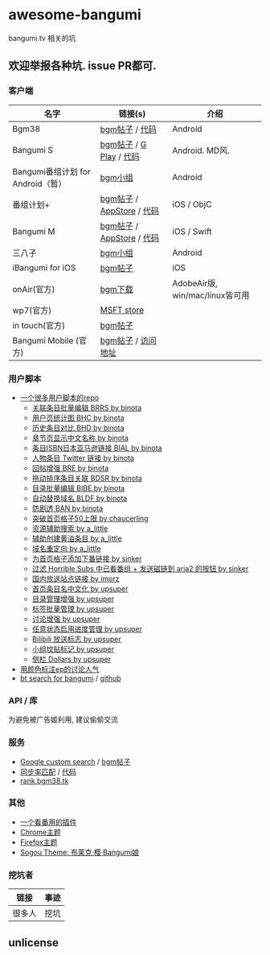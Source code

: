 # awesome-bangumi

bangumi.tv 相关的坑

## 欢迎举报各种坑. issue PR都可.

### 客户端

| **名字** | **链接(s)** | **介绍**
| -------- | ----------- | --------
| Bgm38  | [bgm帖子](http://bangumi.tv/group/topic/341141)  / [代码](https://github.com/zubinxiong/Bgm38) | Android
| Bangumi S  | [bgm帖子](http://bangumi.tv/group/topic/311253)  / [G Play](https://play.google.com/store/apps/details?id=io.github.scarletsky.bangumi) / [代码](https://github.com/scarletsky/Bangumi-Android) | Android. MD风. 
| Bangumi番组计划 for Android（暂）| [bgm小组](http://bangumi.tv/group/bgm_android) | Android
| 番组计划+ | [bgm帖子](http://bangumi.tv/group/topic/32239) / [AppStore](https://itunes.apple.com/cn/app/fan-zu-ji-hua+/id878016314?mt=8) / [代码](https://github.com/billgateshxk/bangumi) | iOS / ObjC
| Bangumi M | [bgm帖子](http://bangumi.tv/group/topic/311716) / [AppStore](https://itunes.apple.com/cn/app/bangumi-m/id1029813683?l=en&mt=8) / [代码](https://github.com/MainasuK/Bangumi-M) | iOS / Swift
| 三八子 | [bgm小组](http://bangumi.tv/group/yaba) | Android
| iBangumi for iOS | [bgm帖子](http://bangumi.tv/group/topic/340523) | iOS
| onAir(官方) | [bgm下载](http://bangumi.tv/onair) | AdobeAir版, win/mac/linux皆可用
| wp7(官方) | [MSFT store](https://www.microsoft.com/en-us/store/apps/bangumi-%e7%95%aa%e7%b5%84%e8%a8%88%e5%8a%83/9nblggh08w6q) |
| in touch(官方) | [bgm帖子](http://bangumi.tv/group/topic/8635) |
| Bangumi Mobile (官方) | [bgm帖子](http://bangumi.tv/group/topic/5155) / [访问地址](http://bangumi.tv/m)


### 用户脚本

- [一个很多用户脚本的repo](https://github.com/bangumi/scripts)
    - [关联条目批量编辑 BRRS by binota](https://github.com/bangumi/scripts/tree/master/binota#关联条目批量编辑-brrs)
    - [用户页统计图 BHC by binota](https://github.com/bangumi/scripts/tree/master/binota#用户页统计图-bhc)
    - [历史条目对比 BHD by binota](https://github.com/bangumi/scripts/tree/master/binota#历史条目对比-bhd)
    - [章节页显示中文名称 by binota](https://github.com/bangumi/scripts/tree/master/binota#章节页显示中文名称)
    - [条目ISBN日本亚马逊链接 BIAL by binota](https://github.com/bangumi/scripts/tree/master/binota#条目isbn日本亚马逊链接-bial)
    - [人物条目 Twitter 链接 by binota](https://github.com/bangumi/scripts/tree/master/binota#人物条目-twitter-链接)
    - [回帖增强 BRE by binota](https://github.com/bangumi/scripts/tree/master/binota#回帖增强-bre)
    - [拖动排序条目关联 BDSR by binota](https://github.com/bangumi/scripts/tree/master/binota#拖动排序条目关联-bdsr)
    - [目录批量编辑 BIBE by binota](https://github.com/bangumi/scripts/tree/master/binota#目录批量编辑-bibe)
    - [自动替换域名 BLDF by binota](https://github.com/bangumi/scripts/tree/master/binota#自动替换域名-bldf)
    - [防剧透 BAN by binota](https://github.com/bangumi/scripts/tree/master/binota#防剧透-ban)
    - [突破首页格子50上限 by chaucerling](https://github.com/bangumi/scripts/tree/master/chaucerling#突破首页格子50上限)
    - [资源辅助搜索 by a_little](https://github.com/bangumi/scripts/tree/master/a_little#资源辅助搜索)
    - [辅助创建黄油条目 by a_little](https://github.com/bangumi/scripts/tree/master/a_little#辅助创建黄油条目)
    - [域名重定向 by a_little](https://github.com/bangumi/scripts/tree/master/a_little#域名重定向)
    - [为首页格子添加下番链接 by sinker](https://github.com/bangumi/scripts/tree/master/sinker#为首页格子添加下番链接)
    - [过滤 Horrible Subs 中已看番组 + 发送磁链到 aria2 的按钮 by sinker](https://github.com/bangumi/scripts/tree/master/sinker#过滤-horrible-subs-中已看番组--发送磁链到-aria2-的按钮)
    - [国内放送站点链接 by imorz](https://github.com/bangumi/scripts/tree/master/imorz#国内放送站点链接)
    - [首页条目名中文化 by upsuper](https://github.com/bangumi/scripts/tree/master/upsuper#首页条目名中文化)
    - [目录管理增强 by upsuper](https://github.com/bangumi/scripts/tree/master/upsuper#目录管理增强)
    - [标签批量管理 by upsuper](https://github.com/bangumi/scripts/tree/master/upsuper#标签批量管理)
    - [讨论增强 by upsuper](https://github.com/bangumi/scripts/tree/master/upsuper#讨论增强)
    - [任意状态启用进度管理 by upsuper](https://github.com/bangumi/scripts/tree/master/upsuper#任意状态启用进度管理)
    - [Bilibili 放送标志 by upsuper](https://github.com/bangumi/scripts/tree/master/upsuper#bilibili-放送标志)
    - [小组坟贴标记 by upsuper](https://github.com/bangumi/scripts/tree/master/upsuper#小组坟贴标记)
    - [侧栏 Dollars by upsuper](https://github.com/bangumi/scripts/tree/master/upsuper#侧栏-dollars)
- [用颜色标注ep的讨论人气](http://bangumi.tv/group/topic/340530)
- [bt search for bangumi](http://bangumi.tv/group/topic/311291) / [github](https://github.com/22earth/gm_scripts)

### API / 库

为避免被广告姬利用, 建议偷偷交流

### 服务

- [Google custom search](https://cse.google.com/cse/home?cx=008561732579436191137:pumvqkbpt6w) / [bgm帖子](http://bangumi.tv/group/topic/6432)
- [同步率匹配](http://bangumi.tv/group/topic/43737) / [代码](https://github.com/wattlebird/Chi)
- [rank.bgm38.tk](http://bangumi.tv/group/topic/36036)

### 其他

- [一个看番用的插件](http://bangumi.tv/group/topic/22241)
- [Chrome主题](http://bangumi.tv/group/topic/1303)
- [Firefox主题](http://bangumi.tv/group/topic/8416)
- [Sogou Theme: 布莱克·樱·Bangumi娘](http://bangumi.tv/group/topic/7254)

### 挖坑者

| **链接** | **事迹**
| ------ | ----
| 很多人 | 挖坑

## unlicense
